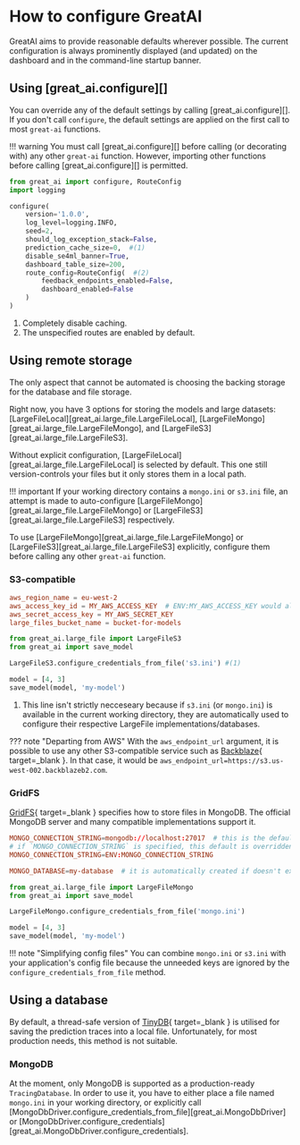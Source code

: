# How to configure GreatAI

GreatAI aims to provide reasonable defaults wherever possible. The current configuration is always prominently displayed (and updated) on the dashboard and in the command-line startup banner.

## Using [great_ai.configure][]

You can override any of the default settings by calling [great_ai.configure][]. If you don't call `configure`, the default settings are applied on the first call to most `great-ai` functions.

!!! warning
    You must call [great_ai.configure][] before calling (or decorating with) any other `great-ai` function. However, importing other functions before calling [great_ai.configure][] is permitted.

```python title="configure-demo.py"
from great_ai import configure, RouteConfig
import logging

configure(
    version='1.0.0',
    log_level=logging.INFO,
    seed=2,
    should_log_exception_stack=False, 
    prediction_cache_size=0,  #(1)
    disable_se4ml_banner=True,
    dashboard_table_size=200,
    route_config=RouteConfig(  #(2)
        feedback_endpoints_enabled=False,
        dashboard_enabled=False
    )
)
```

1.  Completely disable caching.
2.  The unspecified routes are enabled by default.

## Using remote storage

The only aspect that cannot be automated is choosing the backing storage for the database and file storage.

Right now, you have 3 options for storing the models and large datasets: [LargeFileLocal][great_ai.large_file.LargeFileLocal], [LargeFileMongo][great_ai.large_file.LargeFileMongo], and [LargeFileS3][great_ai.large_file.LargeFileS3].

Without explicit configuration, [LargeFileLocal][great_ai.large_file.LargeFileLocal] is selected by default. This one still version-controls your files but it only stores them in a local path.

!!! important
    If your working directory contains a `mongo.ini` or `s3.ini` file, an attempt is made to auto-configure [LargeFileMongo][great_ai.large_file.LargeFileMongo] or [LargeFileS3][great_ai.large_file.LargeFileS3] respectively.

To use [LargeFileMongo][great_ai.large_file.LargeFileMongo] or [LargeFileS3][great_ai.large_file.LargeFileS3] explicitly, configure them before calling any other `great-ai` function.

### S3-compatible

```toml title="s3.ini"
aws_region_name = eu-west-2
aws_access_key_id = MY_AWS_ACCESS_KEY  # ENV:MY_AWS_ACCESS_KEY would also work
aws_secret_access_key = MY_AWS_SECRET_KEY
large_files_bucket_name = bucket-for-models
```

```python title="use-s3.py"
from great_ai.large_file import LargeFileS3
from great_ai import save_model

LargeFileS3.configure_credentials_from_file('s3.ini') #(1)

model = [4, 3]
save_model(model, 'my-model')
```

1.  This line isn't strictly necceseary because if `s3.ini` (or `mongo.ini`) is available in the current working directory, they are automatically used to configure their respective LargeFile implementations/databases.

??? note "Departing from AWS"
    With the `aws_endpoint_url` argument, it is possible to use any other S3-compatible service such as [Backblaze](https://www.backblaze.com/){ target=_blank }. In that case, it would be `aws_endpoint_url=https://s3.us-west-002.backblazeb2.com`.

### GridFS

[GridFS](https://www.mongodb.com/docs/manual/core/gridfs/#:~:text=GridFS%20is%20a%20specification%20for,chunk%20as%20a%20separate%20document.){ target=_blank } specifies how to store files in MongoDB. The official MongoDB server and many compatible implementations support it.

```toml title="mongo.ini"
MONGO_CONNECTION_STRING=mongodb://localhost:27017  # this is the default value
# if `MONGO_CONNECTION_STRING` is specified, this default is overridden
MONGO_CONNECTION_STRING=ENV:MONGO_CONNECTION_STRING

MONGO_DATABASE=my-database  # it is automatically created if doesn't exist
```

```python title="use-mongo.py"
from great_ai.large_file import LargeFileMongo
from great_ai import save_model

LargeFileMongo.configure_credentials_from_file('mongo.ini')

model = [4, 3]
save_model(model, 'my-model')
```

!!! note "Simplifying config files"
    You can combine `mongo.ini` or `s3.ini` with your application's config file because the unneeded keys are ignored by the `configure_credentials_from_file` method.

## Using a database

By default, a thread-safe version of [TinyDB](https://tinydb.readthedocs.io/en/latest/){ target=_blank } is utilised for saving the prediction traces into a local file. Unfortunately, for most production needs, this method is not suitable.

### MongoDB

At the moment, only MongoDB is supported as a production-ready `TracingDatabase`. In order to use it, you have to either place a file named `mongo.ini` in your working directory, or explicitly call [MongoDbDriver.configure_credentials_from_file][great_ai.MongoDbDriver] or [MongoDbDriver.configure_credentials][great_ai.MongoDbDriver.configure_credentials].
